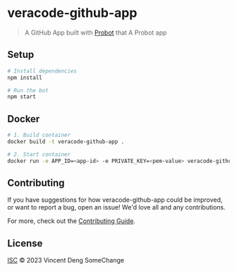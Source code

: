 # veracode-github-app

> A GitHub App built with [Probot](https://github.com/probot/probot) that A Probot app

## Setup
 
```sh
# Install dependencies
npm install

# Run the bot
npm start
```

## Docker

```sh
# 1. Build container
docker build -t veracode-github-app .

# 2. Start container
docker run -e APP_ID=<app-id> -e PRIVATE_KEY=<pem-value> veracode-github-app
```

## Contributing

If you have suggestions for how veracode-github-app could be improved, or want to report a bug, open an issue! We'd love all and any contributions.

For more, check out the [Contributing Guide](CONTRIBUTING.md).

## License

[ISC](LICENSE) © 2023 Vincent Deng 
SomeChange
